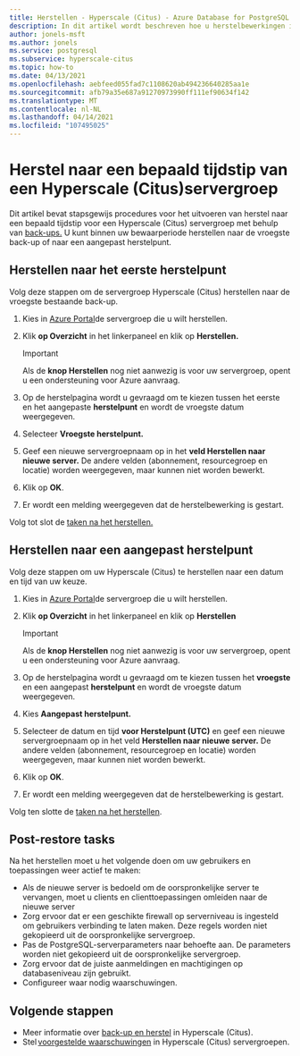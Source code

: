 ```yaml
---
title: Herstellen - Hyperscale (Citus) - Azure Database for PostgreSQL - Azure Portal
description: In dit artikel wordt beschreven hoe u herstelbewerkingen in Azure Database for PostgreSQL - Hyperscale (Citus) via de Azure Portal.
author: jonels-msft
ms.author: jonels
ms.service: postgresql
ms.subservice: hyperscale-citus
ms.topic: how-to
ms.date: 04/13/2021
ms.openlocfilehash: aebfeed055fad7c1108620ab494236640285aa1e
ms.sourcegitcommit: afb79a35e687a91270973990ff111ef90634f142
ms.translationtype: MT
ms.contentlocale: nl-NL
ms.lasthandoff: 04/14/2021
ms.locfileid: "107495025"
---
```

# <a name="point-in-time-restore-of-a-hyperscale-citus-server-group"></a>Herstel naar een bepaald tijdstip van een Hyperscale (Citus)servergroep

Dit artikel bevat stapsgewijs procedures voor het uitvoeren van herstel naar een bepaald tijdstip voor een Hyperscale (Citus) servergroep met behulp van [back-ups.](concepts-hyperscale-backup.md#point-in-time-restore-pitr) U kunt binnen uw bewaarperiode herstellen naar de vroegste back-up of naar een aangepast herstelpunt.

## <a name="restoring-to-the-earliest-restore-point"></a>Herstellen naar het eerste herstelpunt

Volg deze stappen om de servergroep Hyperscale (Citus) herstellen naar de vroegste bestaande back-up.

1.  Kies in [Azure Portal](https://portal.azure.com/)de servergroep die u wilt herstellen.

2.  Klik **op Overzicht** in het linkerpaneel en klik op **Herstellen.**

    > [!IMPORTANT]
    > Als de **knop Herstellen** nog niet aanwezig is voor uw servergroep, opent u een ondersteuning voor Azure aanvraag.

3.  Op de herstelpagina wordt u  gevraagd om te kiezen tussen het eerste en het aangepaste **herstelpunt** en wordt de vroegste datum weergegeven.

4.  Selecteer **Vroegste herstelpunt.**

5.  Geef een nieuwe servergroepnaam op in het **veld Herstellen naar nieuwe server.** De andere velden (abonnement, resourcegroep en locatie) worden weergegeven, maar kunnen niet worden bewerkt.

6.  Klik op **OK**.

7.  Er wordt een melding weergegeven dat de herstelbewerking is gestart.

Volg tot slot de [taken na het herstellen.](#post-restore-tasks)

## <a name="restoring-to-a-custom-restore-point"></a>Herstellen naar een aangepast herstelpunt

Volg deze stappen om uw Hyperscale (Citus) te herstellen naar een datum en tijd van uw keuze.

1.  Kies in [Azure Portal](https://portal.azure.com/)de servergroep die u wilt herstellen.

2.  Klik **op Overzicht** in het linkerpaneel en klik op **Herstellen**

    > [!IMPORTANT]
    > Als de **knop Herstellen** nog niet aanwezig is voor uw servergroep, opent u een ondersteuning voor Azure aanvraag.

3.  Op de herstelpagina wordt u gevraagd om te kiezen tussen het **vroegste** en een aangepast **herstelpunt** en wordt de vroegste datum weergegeven.

4.  Kies **Aangepast herstelpunt.**

5.  Selecteer de datum en tijd **voor Herstelpunt (UTC)** en geef een nieuwe servergroepnaam op in het veld **Herstellen naar nieuwe server.** De andere velden (abonnement, resourcegroep en locatie) worden weergegeven, maar kunnen niet worden bewerkt.
 
6.  Klik op **OK**.

7.  Er wordt een melding weergegeven dat de herstelbewerking is gestart.

Volg ten slotte de [taken na het herstellen](#post-restore-tasks).

## <a name="post-restore-tasks"></a>Post-restore tasks

Na het herstellen moet u het volgende doen om uw gebruikers en toepassingen weer actief te maken:

* Als de nieuwe server is bedoeld om de oorspronkelijke server te vervangen, moet u clients en clienttoepassingen omleiden naar de nieuwe server
* Zorg ervoor dat er een geschikte firewall op serverniveau is ingesteld om gebruikers verbinding te laten maken. Deze regels worden niet gekopieerd uit de oorspronkelijke servergroep.
* Pas de PostgreSQL-serverparameters naar behoefte aan. De parameters worden niet gekopieerd uit de oorspronkelijke servergroep.
* Zorg ervoor dat de juiste aanmeldingen en machtigingen op databaseniveau zijn gebruikt.
* Configureer waar nodig waarschuwingen.

## <a name="next-steps"></a>Volgende stappen

* Meer informatie over [back-up en herstel](concepts-hyperscale-backup.md) in Hyperscale (Citus).
* Stel [voorgestelde waarschuwingen](./howto-hyperscale-alert-on-metric.md#suggested-alerts) in Hyperscale (Citus) servergroepen.
